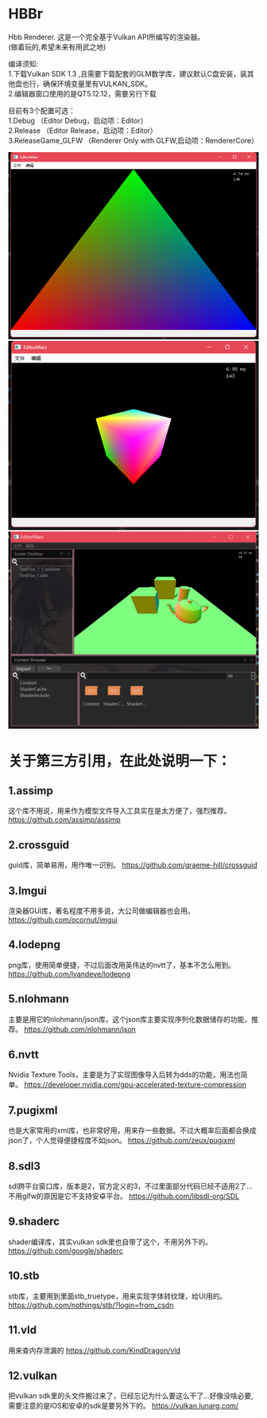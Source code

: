 # HBBr
Hbb Renderer.
这是一个完全基于Vulkan API所编写的渲染器。  
(做着玩的,希望未来有用武之地)   
  
编译须知:    
1.下载Vulkan SDK 1.3 ,且需要下载配套的GLM数学库，建议默认C盘安装，装其他盘也行，确保环境变量里有VULKAN_SDK。        
2.编辑器窗口使用的是QT5.12.12，需要另行下载     
              
目前有3个配置可选：     
1.Debug             （Editor Debug，启动项：Editor）            
2.Release           （Editor Release，启动项：Editor）              
3.ReleaseGame_GLFW  （Renderer Only with GLFW,启动项：RendererCore）             

![PreviewImage](/Preview.png) 
![PreviewImageCube](/PreviewCube.png) 
![PreviewImageCube](/PreviewFBX.png) 

# 关于第三方引用，在此处说明一下：
## 1.assimp        
这个库不用说，用来作为模型文件导入工具实在是太方便了，强烈推荐。
https://github.com/assimp/assimp
## 2.crossguid     
guid库，简单易用，用作唯一识别。
https://github.com/graeme-hill/crossguid
## 3.Imgui         
渲染器GUI库，著名程度不用多说，大公司做编辑器也会用。
https://github.com/ocornut/imgui
## 4.lodepng       
png库，使用简单便捷，不过后面改用英伟达的nvtt了，基本不怎么用到。
https://github.com/lvandeve/lodepng
## 5.nlohmann      
主要是用它的nlohmann/json库，这个json库主要实现序列化数据储存的功能，推荐。
https://github.com/nlohmann/json
## 6.nvtt          
Nvidia Texture Tools，主要是为了实现图像导入后转为dds的功能，用法也简单。
https://developer.nvidia.com/gpu-accelerated-texture-compression
## 7.pugixml       
也是大家常用的xml库，也非常好用，用来存一些数据。不过大概率后面都会换成json了，个人觉得便捷程度不如json。
https://github.com/zeux/pugixml
## 8.sdl3          
sdl跨平台窗口库，版本是2，官方定义的3，不过里面部分代码已经不适用2了...不用glfw的原因是它不支持安卓平台。
https://github.com/libsdl-org/SDL
## 9.shaderc       
shader编译库，其实vulkan sdk里也自带了这个，不用另外下的。
https://github.com/google/shaderc
## 10.stb          
stb库，主要用到里面stb_truetype，用来实现字体转纹理，给UI用的。
https://github.com/nothings/stb/?login=from_csdn
## 11.vld          
用来查内存泄漏的
https://github.com/KindDragon/vld
## 12.vulkan      
把vulkan sdk里的头文件搬过来了，已经忘记为什么要这么干了...好像没啥必要,需要注意的是IOS和安卓的sdk是要另外下的。
https://vulkan.lunarg.com/
